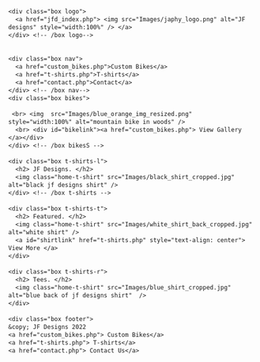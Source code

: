 
<!doctype html>

<html lang="en">

<head>
  <meta charset="UTF-8">
  <meta name="description" content="add content">
  <meta name="keywords" content="wairarapa, bikes, custom, t-shirts">
  <meta name="author" content="jkokx">
  <meta name="viewport" content="width=device-width, initial-scale=1.0">
    

  <title> JF Designs </title>
  <link rel="stylesheet" href="webstyle.css">

</head>

<body> 

  <div class="wrapper">

    <div class="box logo">  
      <a href="jfd_index.php"> <img src="Images/japhy_logo.png" alt="JF designs" style="width:100%" /> </a>
    </div> <!-- /box logo-->


    <div class="box nav">
      <a href="custom_bikes.php">Custom Bikes</a>       
      <a href="t-shirts.php">T-shirts</a>      
      <a href="contact.php">Contact</a>      
    </div> <!-- /box nav-->
    <div class="box bikes">
      
     <br> <img  src="Images/blue_orange_img_resized.png" style="width:100%" alt="mountain bike in woods" />
      <br> <div id="bikelink"><a href="custom_bikes.php"> View Gallery </a></div>
    </div> <!-- /box bikesS -->

    <div class="box t-shirts-l">
      <h2> JF Designs. </h2>
      <img class="home-t-shirt" src="Images/black_shirt_cropped.jpg" alt="black jf designs shirt" />
    </div> <!-- /box t-shirts -->

    <div class="box t-shirts-t">
      <h2> Featured. </h2>
      <img class="home-t-shirt" src="Images/white_shirt_back_cropped.jpg" alt="white shirt" />
      <a id="shirtlink" href="t-shirts.php" style="text-align: center"> View More </a>
    </div>

    <div class="box t-shirts-r">
      <h2> Tees. </h2>
      <img class="home-t-shirt" src="Images/blue_shirt_cropped.jpg" alt="blue back of jf designs shirt"  />
    </div>

    <div class="box footer">
    &copy; JF Designs 2022
    <a href="custom_bikes.php"> Custom Bikes</a>
    <a href="t-shirts.php"> T-shirts</a>
    <a href="contact.php"> Contact Us</a>
  </div> <!-- /box footer-->

</div> <!--/ wrapper -->


</body>
